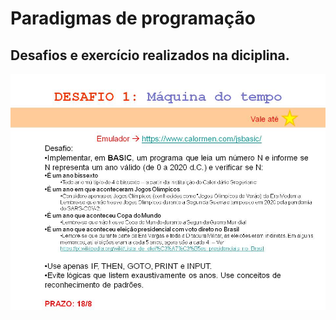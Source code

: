 # Paradigmas de programação

Desafios e exercício realizados na diciplina.
---------------------------------------------

![](/desafio01.jpg)
